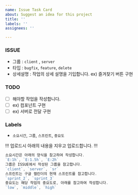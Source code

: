 ```yaml
---
name: Issue Task Card
about: Suggest an idea for this project
title: ''
labels: ''
assignees: ''

---
```


### ISSUE

- 그룹 : `client` , `server`
- 타입 : `bugfix`, `feature`, `delete`
- 상세설명 : 작업의 상세 설명을 기입합니다. ex) 즐겨찾기 버튼 구현

### TODO

- [ ]  해야할 작업을 작성합니다.
- [ ]  ex) 컴포넌트 구현
- [ ]  ex) 서버로 전달 구현

### Labels

- `소요시간`, `그룹`, `스프린트`, `중요도`


!!! 업로드시 아래의 내용을 지우고 업로드합니다. !!!
```jsx
소요시간은 아래의 양식을 참고하여 작성합니다.
`E:1h`, `E:1.5h`, `E:2h`
그룹은 ISSUE에서 작성된 그룹을 참고합니다.
`client`, `server`, `sr`
스프린트는 구글 캘린더의 현재 스프린트를 참고합니다.
`sprint_2`, `sprint_3`
중요도는 해당 작업의 중요도로, 아래를 참고하여 작성합니다.
`low`, `middle`, `high`
```
